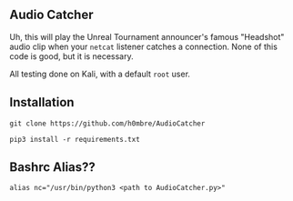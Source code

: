 ## Audio Catcher

Uh, this will play the Unreal Tournament announcer's famous "Headshot" audio clip when your `netcat` listener catches a connection. None of this code is good, but it is necessary. 

All testing done on Kali, with a default `root` user. 

## Installation
`git clone https://github.com/h0mbre/AudioCatcher`

`pip3 install -r requirements.txt`

## Bashrc Alias??
`alias nc="/usr/bin/python3 <path to AudioCatcher.py>"`
